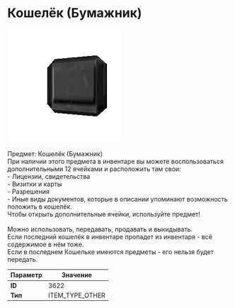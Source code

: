 # Кошелёк (Бумажник)

![Item Image](../img/3622.webp?raw=true)

Предмет: Кошелёк (Бумажник)<br>При наличии этого предмета в инвентаре вы можете воспользоваться<br>дополнительными 12 ячейками и расположить там свои:<br>- Лицензии, свидетельства<br>- Визитки и карты<br>- Разрешения<br>- Иные виды документов, которые в описании упоминают возможность положить в кошелёк.<br>Чтобы открыть дополнительные ячейки, используйте предмет!<br><br>Можно использовать, передавать, продавать и выкидывать.<br>Если последний кошелёк в инвентаре пропадет из инвентаря - всё содержимое в нём тоже.<br>Если в последнем Кошельке имеются предметы - его нельзя будет передать.


| Параметр | Значение |
|----------|----------|
| **ID** | 3622 |
| **Тип** | ITEM_TYPE_OTHER |

